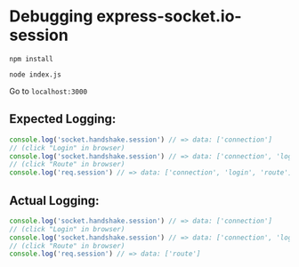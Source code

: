 # Debugging express-socket.io-session

```
npm install
```

```
node index.js
```

Go to `localhost:3000`

## Expected Logging:

```js
console.log('socket.handshake.session') // => data: ['connection']
// (click "Login" in browser)
console.log('socket.handshake.session') // => data: ['connection', 'login']
// (click "Route" in browser)
console.log('req.session') // => data: ['connection', 'login', 'route']
```

## Actual Logging:

```js
console.log('socket.handshake.session') // => data: ['connection']
// (click "Login" in browser)
console.log('socket.handshake.session') // => data: ['connection', 'login']
// (click "Route" in browser)
console.log('req.session') // => data: ['route']
```
